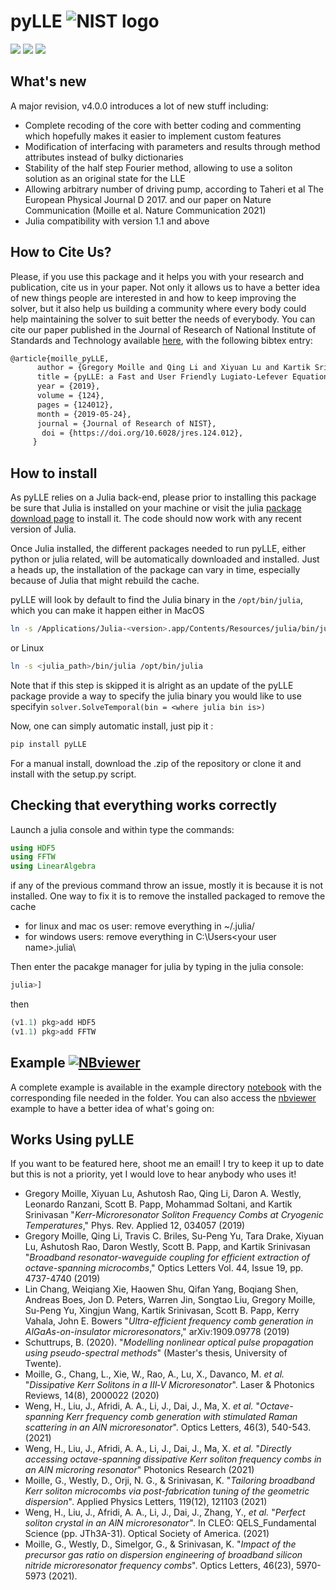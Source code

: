# pyLLE ![NIST logo](images/NISTlogo32x32.jpg)
[![](https://img.shields.io/static/v1.svg?label=docs&message=passing&color=green&style=flat)](https://gregmoille.github.io/pyLLE/)
![](https://img.shields.io/static/v1.svg?label=version&message=4.1&color=9cf&style=flat)
[![](https://img.shields.io/static/v1.svg?label=DOI&message=10.6028/jres.124.012&color=blue&style=flat)](https://doi.org/10.6028/jres.124.012)

## What's new

A major revision, v4.0.0 introduces a lot of new stuff including:
- Complete recoding of the core with better coding and commenting which hopefully makes it easier to implement custom features
- Modification of interfacing with parameters and results through method attributes instead of bulky dictionaries
- Stability of the half step Fourier method, allowing to use a soliton solution as an original state for the LLE
- Allowing arbitrary number of driving pump, according to Taheri et al The European Physical Journal D 2017. and our paper on Nature Communication (Moille et al. Nature Communication 2021)
- Julia compatibility with version 1.1 and above

## How to Cite Us?

Please, if you use this package and it helps you with your research and publication, cite us in your paper. Not only it allows us to have a better idea of new things people are interested in and how to keep improving the solver, but it also help us building a community where every body could help maintaining the solver to suit better the needs of everybody.
You can cite our paper published in the Journal of Research of National Institute of Standards and Technology available [here](https://doi.org/10.6028/jres.124.012), with the following bibtex entry:

```latex
@article{moille_pyLLE,
      author = {Gregory Moille and Qing Li and Xiyuan Lu and Kartik Srinivasan},
      title = {pyLLE: a Fast and User Friendly Lugiato-Lefever Equation Solver},
      year = {2019},
      volume = {124},
      pages = {124012},
      month = {2019-05-24},
      journal = {Journal of Research of NIST},
       doi = {https://doi.org/10.6028/jres.124.012},
     }
```

## How to install

As pyLLE relies on a Julia back-end, please prior to installing this package be sure that Julia is installed on your machine or visit the julia [package download page](https://julialang.org/downloads/) to install it. The code should now work with any recent version of Julia.

Once Julia installed, the different packages needed to run pyLLE, either python or julia related, will be automatically downloaded and installed. Just a heads up, the installation of the package can vary in time, especially because of Julia that might rebuild the cache.

pyLLE will look by default to find the Julia binary in the `/opt/bin/julia`, which you can make it happen either in MacOS

```bash
ln -s /Applications/Julia-<version>.app/Contents/Resources/julia/bin/julia /opt/bin/julia
```
 
 or Linux

```bash
ln -s <julia_path>/bin/julia /opt/bin/julia
```

Note that if this step is skipped it is alright as an update of the pyLLE package provide a way to specify the julia binary you would like to use specifyin ``solver.SolveTemporal(bin = <where julia bin is>)``




Now, one can simply  automatic install, just pip it :

```bash
pip install pyLLE
```
For a manual install, download the .zip of the repository or clone it and install with the setup.py script. 


## Checking that everything works correctly

Launch a julia console and within type the commands:

```julia
using HDF5
using FFTW
using LinearAlgebra
```

if any of the previous command throw an issue, mostly it is because it is not installed. One way to fix it is to remove the installed packaged to remove the cache

- for linux and mac os user: remove everything in ~/.julia/
- for windows users: remove everything in C:\Users\<your user name>\.julia\

Then enter the pacakge manager for julia by typing in the julia console:

```julia
julia>]
```

then
```julia
(v1.1) pkg>add HDF5
(v1.1) pkg>add FFTW
```

## Example [![NBviewer](https://custom-icon-badges.demolab.com/badge/jupyter-notebook-blue.svg?logo=eye&logoColor=white)](https://nbviewer.org/github/gregmoille/pyLLE/blob/master/example/TemporalDualPump.ipynb)

A complete example is available in the example directory [notebook](https://github.com/gregmoille/pyLLE/blob/master/example/TemporalDualPump.ipynb) with the corresponding file needed in the folder.
You can also access the [nbviewer](https://nbviewer.org/github/gregmoille/pyLLE/blob/master/example/TemporalDualPump.ipynb) example to have a better idea of what's going on:

## Works Using pyLLE

If you want to be featured here, shoot me an email! I try to keep it up to date but this is not a priority, yet I would love to hear anybody who uses it!

- Gregory Moille, Xiyuan Lu, Ashutosh Rao, Qing Li, Daron A. Westly, Leonardo Ranzani, Scott B. Papp, Mohammad Soltani, and Kartik Srinivasan "_Kerr-Microresonator Soliton Frequency Combs at Cryogenic Temperatures_," Phys. Rev. Applied 12, 034057 (2019)
- Gregory Moille, Qing Li, Travis C. Briles, Su-Peng Yu, Tara Drake, Xiyuan Lu, Ashutosh Rao, Daron Westly, Scott B. Papp, and Kartik Srinivasan "_Broadband resonator-waveguide coupling for efficient extraction of octave-spanning microcombs_," Optics Letters Vol. 44, Issue 19, pp. 4737-4740 (2019)
- Lin Chang, Weiqiang Xie, Haowen Shu, Qifan Yang, Boqiang Shen, Andreas Boes, Jon D. Peters, Warren Jin, Songtao Liu, Gregory Moille, Su-Peng Yu, Xingjun Wang, Kartik Srinivasan, Scott B. Papp, Kerry Vahala, John E. Bowers "_Ultra-efficient frequency comb generation in AlGaAs-on-insulator microresonators_," arXiv:1909.09778 (2019)
- Schuttrups, B. (2020). "_Modelling nonlinear optical pulse propagation using pseudo-spectral methods_" (Master's thesis, University of Twente).
- Moille, G., Chang, L., Xie, W., Rao, A., Lu, X., Davanco, M. _et al._  "_Dissipative Kerr Solitons in a III‐V Microresonator_". Laser & Photonics Reviews, 14(8), 2000022 (2020)
- Weng, H., Liu, J., Afridi, A. A., Li, J., Dai, J., Ma, X. _et al._ "_Octave-spanning Kerr frequency comb generation with stimulated Raman scattering in an AlN microresonator_". Optics Letters, 46(3), 540-543. (2021)
- Weng, H., Liu, J., Afridi, A. A., Li, J., Dai, J., Ma, X. _et al._ "_Directly accessing octave-spanning dissipative Kerr soliton frequency combs in an AlN microring resonator_" Photonics Research (2021)
- Moille, G., Westly, D., Orji, N. G., & Srinivasan, K. "_Tailoring broadband Kerr soliton microcombs via post-fabrication tuning of the geometric dispersion_". Applied Physics Letters, 119(12), 121103 (2021)
- Weng, H., Liu, J., Afridi, A. A., Li, J., Dai, J., Zhang, Y., _et al._ "_Perfect soliton crystal in an AlN microresonator"_. In CLEO: QELS_Fundamental Science (pp. JTh3A-31). Optical Society of America. (2021)
- Moille, G., Westly, D., Simelgor, G., & Srinivasan, K. "_Impact of the precursor gas ratio on dispersion engineering of broadband silicon nitride microresonator frequency combs_". Optics Letters, 46(23), 5970-5973 (2021).
